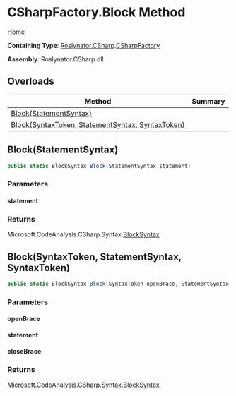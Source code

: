 <a name="_top"></a>

# CSharpFactory\.Block Method

[Home](../../../../README.md#_top)

**Containing Type**: [Roslynator.CSharp](../../README.md#_top)\.[CSharpFactory](../README.md#_top)

**Assembly**: Roslynator\.CSharp\.dll

## Overloads

| Method | Summary |
| ------ | ------- |
| [Block(StatementSyntax)](#Roslynator_CSharp_CSharpFactory_Block_Microsoft_CodeAnalysis_CSharp_Syntax_StatementSyntax_) | |
| [Block(SyntaxToken, StatementSyntax, SyntaxToken)](#Roslynator_CSharp_CSharpFactory_Block_Microsoft_CodeAnalysis_SyntaxToken_Microsoft_CodeAnalysis_CSharp_Syntax_StatementSyntax_Microsoft_CodeAnalysis_SyntaxToken_) | |

## Block\(StatementSyntax\) <a name="Roslynator_CSharp_CSharpFactory_Block_Microsoft_CodeAnalysis_CSharp_Syntax_StatementSyntax_"></a>

```csharp
public static BlockSyntax Block(StatementSyntax statement)
```

### Parameters

#### statement

### Returns

Microsoft\.CodeAnalysis\.CSharp\.Syntax\.[BlockSyntax](https://docs.microsoft.com/en-us/dotnet/api/microsoft.codeanalysis.csharp.syntax.blocksyntax)

## Block\(SyntaxToken, StatementSyntax, SyntaxToken\) <a name="Roslynator_CSharp_CSharpFactory_Block_Microsoft_CodeAnalysis_SyntaxToken_Microsoft_CodeAnalysis_CSharp_Syntax_StatementSyntax_Microsoft_CodeAnalysis_SyntaxToken_"></a>

```csharp
public static BlockSyntax Block(SyntaxToken openBrace, StatementSyntax statement, SyntaxToken closeBrace)
```

### Parameters

#### openBrace

#### statement

#### closeBrace

### Returns

Microsoft\.CodeAnalysis\.CSharp\.Syntax\.[BlockSyntax](https://docs.microsoft.com/en-us/dotnet/api/microsoft.codeanalysis.csharp.syntax.blocksyntax)

